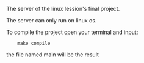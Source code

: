 The server of the linux lession's final project.

The server can only run on linux os.

To compile the project open your terminal and input:
```
    make compile
```

the file named main will be the result